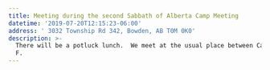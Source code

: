 ```yaml
---
title: Meeting during the second Sabbath of Alberta Camp Meeting
datetime: '2019-07-20T12:15:23-06:00'
address: ' 3032 Township Rd 342, Bowden, AB T0M 0K0'
description: >-
  There will be a potluck lunch.  We meet at the usual place between Cabin E and
  F.
---
```


